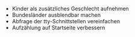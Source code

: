 * Kinder als zusätzliches Geschlecht aufnehmen
* Bundesländer ausblendbar machen
* Abfrage der tty-Schnittstellen vereinfachen
* Aufzählung auf Startseite verbessern
